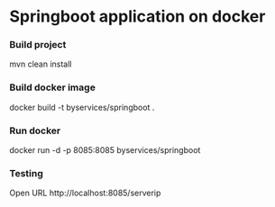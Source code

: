 # Springboot application on docker

### Build project
mvn clean install

### Build docker image

docker build -t byservices/springboot .

### Run docker 

docker run -d -p 8085:8085 byservices/springboot

### Testing
Open URL http://localhost:8085/serverip



